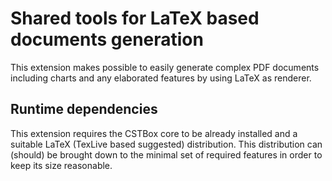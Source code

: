 # Shared tools for LaTeX based documents generation

This extension makes possible to easily generate complex PDF documents 
including charts and any elaborated features by using LaTeX as renderer.
 
## Runtime dependencies

This extension requires the CSTBox core to be already installed and a 
suitable LaTeX (TexLive based suggested) distribution. This distribution
can (should) be brought down to the minimal set of required features in
order to keep its size reasonable.
